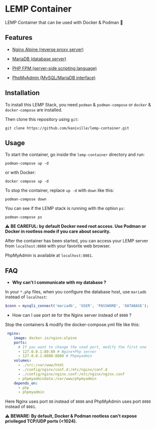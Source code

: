 # LEMP Container

LEMP Container that can be used with Docker & Podman 🐋

## Features

- [Nginx Alpine (reverse proxy server)](https://hub.docker.com/_/nginx)

- [MariaDB (database server)](https://hub.docker.com/_/mariadb)

- [PHP FPM (server-side scripting language)](https://hub.docker.com/_/php)

- [PhpMyAdmin (MySQL/MariaDB interface)](https://hub.docker.com/_/phpmyadmin)

## Installation

To install this LEMP Stack, you need `podman` & `podman-compose` or `docker` & `docker-compose` are installed.

Then clone this repository using `git`:
```
git clone https://github.com/kaniville/lemp-container.git
```

## Usage

To start the container, go inside the `lemp-container` directory and run:
```
podman-compose up -d
```
or with Docker:
```
docker compose up -d
```

To stop the container, replace `up -d` with `down` like this:
```
podman-compose down
```

You can see if the LEMP stack is running with the option `ps`:
```
podman-compose ps
```

⚠️ **BE CAREFUL: by default Docker need root access. Use Podman or Docker in rootless mode if you care about security.**

After the container has been started, you can access your LEMP server from `localhost:8080` with your favorite web browser.

PhpMyAdmin is available at `localhost:8081`.

## FAQ

- **Why can't I communicate with my database ?**

In your `*.php` files, when you configure the database host, use `mariadb` instead of `localhost`:
```php
$conn = mysqli_connect('mariadb', 'USER', 'PASSWORD', 'DATABASE');
```

- How can I use port `80` for the Nginx server instead of `8080` ?

Stop the containers & modify the docker-compose.yml file like this:
```yml
 nginx:
    image: docker.io/nginx:alpine
    ports:
      # If you want to change the used port, modify the first one
      - 127.0.0.1:80:80 # Nginx+Php server
      - 127.0.0.1:8080:8080 # Phpmyadmin
    volumes:
      - ./src:/var/www/html
      - ./config/nginx/conf.d:/etc/nginx/conf.d
      - ./config/nginx/nginx.conf:/etc/nginx/nginx.conf
      - phpmyadmindata:/var/www/phpmyadmin
    depends_on:
      - php
      - phpmyadmin
```

Here Nginx uses port `80` instead of `8080` and PhpMyAdmin uses port `8080` instead of `8081`.

⚠️ **BEWARE: By default, Docker & Podman rootless can't expose privileged TCP/UDP ports (<1024).**
